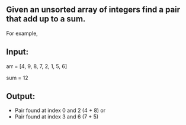 ## Given an unsorted array of integers find a pair that add up to a sum.

For example,

## Input:
arr = [4, 9, 8, 7, 2, 1, 5, 6]

sum = 12

## Output:
- Pair found at index 0 and 2 (4 + 8)
or
- Pair found at index 3 and 6 (7 + 5)
